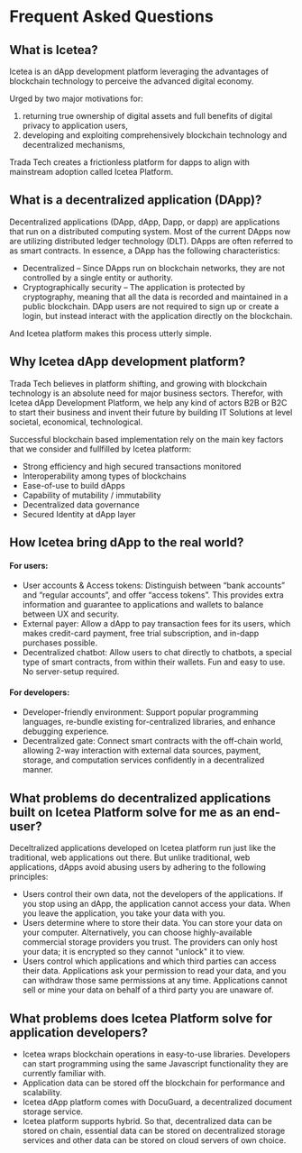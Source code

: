 # Frequent Asked Questions

## What is Icetea?
Icetea is an dApp development platform leveraging the advantages of blockchain technology to perceive the advanced digital economy.

Urged by two major motivations for:

1. returning true ownership of digital assets and full benefits of digital privacy to application users,
2. developing and exploiting comprehensively blockchain technology and decentralized mechanisms,

Trada Tech creates a frictionless platform for dapps to align with mainstream adoption called Icetea Platform.

## What is a decentralized application (DApp)?

Decentralized applications (DApp, dApp, Dapp, or dapp) are applications that run on a distributed computing system. Most of the current DApps now are utilizing distributed ledger technology (DLT). DApps are often referred to as smart contracts. In essence, a DApp has the following characteristics:

- Decentralized – Since DApps run on blockchain networks, they are not controlled by a single entity or authority.
- Cryptographically security – The application is protected by cryptography, meaning that all the data is recorded and maintained in a public blockchain.
DApp users are not required to sign up or create a login, but instead interact with the application directly on the blockchain.

And Icetea platform makes this process utterly simple.

## Why Icetea dApp development platform?
Trada Tech believes in platform shifting, and growing with blockchain technology is an absolute need for major business sectors.
Therefor, with Icetea dApp Development Platform, we help any kind of actors B2B or B2C to start their business and invent their future by building IT Solutions at level societal, economical, technological.

Successful blockchain based implementation rely on the main key factors that we consider and fullfilled by Icetea platform:

- Strong efficiency and high secured transactions monitored
- Interoperability among types of blockchains
- Ease-of-use to build dApps
- Capability of mutability / immutability
- Decentralized data governance
- Secured Identity at dApp layer

## How Icetea bring dApp to the real world?
#### For users:
- User accounts & Access tokens: Distinguish between “bank accounts” and “regular accounts”, and offer “access tokens”. This provides extra information and guarantee to applications and wallets to balance between UX and security.
- External payer: Allow a dApp to pay transaction fees for its users, which makes credit-card payment, free trial subscription, and in-dapp purchases possible.
- Decentralized chatbot: Allow users to chat directly to chatbots, a special type of smart contracts, from within their wallets. Fun and easy to use. No server-setup required.

#### For developers:
- Developer-friendly environment: Support popular programming languages, re-bundle existing for-centralized libraries, and enhance debugging experience.
- Decentralized gate: Connect smart contracts with the off-chain world, allowing 2-way interaction with external data sources, payment, storage, and computation services confidently in a decentralized manner.

## What problems do decentralized applications built on Icetea Platform solve for me as an end-user?
Deceltralized applications developed on Icetea platform run just like the traditional, web applications out there. But unlike traditional, web applications, dApps avoid abusing users by adhering to the following principles:

- Users control their own data, not the developers of the applications. If you stop using an dApp, the application cannot access your data. When you leave the application, you take your data with you.
- Users determine where to store their data. You can store your data on your computer. Alternatively, you can choose highly-available commercial storage providers you trust. The providers can only host your data; it is encrypted so they cannot "unlock" it to view.
- Users control which applications and which third parties can access their data. Applications ask your permission to read your data, and you can withdraw those same permissions at any time. Applications cannot sell or mine your data on behalf of a third party you are unaware of.

## What problems does Icetea Platform solve for application developers?
- Icetea wraps blockchain operations in easy-to-use libraries. Developers can start programming using the same Javascript functionality they are currently familiar with.
- Application data can be stored off the blockchain for performance and scalability.
- Icetea dApp platform comes with DocuGuard, a decentralized document storage service.
- Icetea platform supports hybrid. So that, decentralized data can be stored on chain, essential data can be stored on decentralized storage services and other data can be stored on cloud servers of own choice.